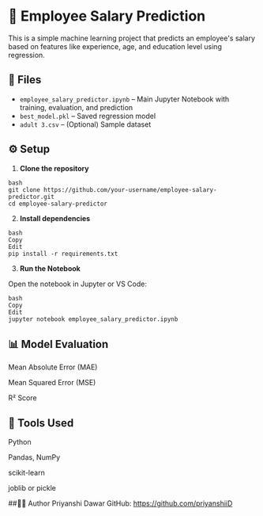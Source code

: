# 🧠 Employee Salary Prediction

This is a simple machine learning project that predicts an employee's salary based on features like experience, age, and education level using regression.

## 📁 Files

- `employee_salary_predictor.ipynb` – Main Jupyter Notebook with training, evaluation, and prediction
- `best_model.pkl` – Saved regression model
- `adult 3.csv` – (Optional) Sample dataset

## ⚙️ Setup

1. **Clone the repository**
```
bash
git clone https://github.com/your-username/employee-salary-predictor.git
cd employee-salary-predictor
```

2. **Install dependencies**
```
bash
Copy
Edit
pip install -r requirements.txt
```

3. **Run the Notebook**

Open the notebook in Jupyter or VS Code:
```
bash
Copy
Edit
jupyter notebook employee_salary_predictor.ipynb
```

## 📊 Model Evaluation
Mean Absolute Error (MAE)

Mean Squared Error (MSE)

R² Score

## 🧩 Tools Used
Python

Pandas, NumPy

scikit-learn

joblib or pickle

##👩‍💻 Author
Priyanshi Dawar
GitHub: https://github.com/priyanshiiD
